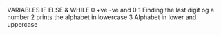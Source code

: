 VARIABLES IF ELSE & WHILE
0 +ve -ve and 0
1 Finding the last digit og a number 
2 prints the alphabet in lowercase
3 Alphabet in lower and uppercase
